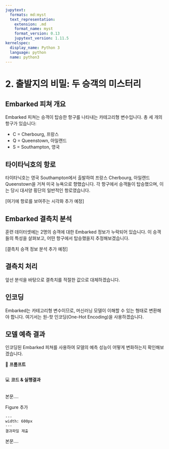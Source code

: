 ```yaml
---
jupytext:
  formats: md:myst
  text_representation:
    extension: .md
    format_name: myst
    format_version: 0.13
    jupytext_version: 1.11.5
kernelspec:
  display_name: Python 3
  language: python
  name: python3
---
```




# 2. 출발지의 비밀: 두 승객의 미스터리

## Embarked 피쳐 개요

Embarked 피쳐는 승객이 탑승한 항구를 나타내는 카테고리형 변수입니다. 총 세 개의 항구가 있습니다:

- C = Cherbourg, 프랑스
- Q = Queenstown, 아일랜드
- S = Southampton, 영국

## 타이타닉호의 항로

타이타닉호는 영국 Southampton에서 출발하여 프랑스 Cherbourg, 아일랜드 Queenstown을 거쳐 미국 뉴욕으로 향했습니다. 각 항구에서 승객들이 탑승했으며, 이는 당시 대서양 횡단의 일반적인 항로였습니다.

[여기에 항로를 보여주는 시각화 추가 예정]

## Embarked 결측치 분석

훈련 데이터셋에는 2명의 승객에 대한 Embarked 정보가 누락되어 있습니다. 이 승객들의 특성을 살펴보고, 어떤 항구에서 탑승했을지 추정해보겠습니다.

[결측치 승객 정보 분석 추가 예정]

## 결측치 처리

앞선 분석을 바탕으로 결측치를 적절한 값으로 대체하겠습니다.

## 인코딩

Embarked는 카테고리형 변수이므로, 머신러닝 모델이 이해할 수 있는 형태로 변환해야 합니다. 여기서는 원-핫 인코딩(One-Hot Encoding)을 사용하겠습니다.

## 모델 예측 결과

인코딩된 Embarked 피쳐를 사용하여 모델의 예측 성능이 어떻게 변화하는지 확인해보겠습니다.





📝 **프롬프트**

```

```

💻 **코드 & 실행결과**

```{code-cell}

```



본문....



Figure 추가

```{figure} ./images/11-1.png
---
width: 600px
---
결과파일 제출
```



본문....


